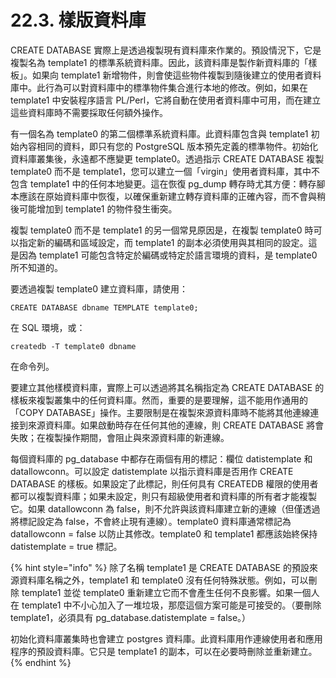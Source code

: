 # 22.3. 樣版資料庫

CREATE DATABASE 實際上是透過複製現有資料庫來作業的。預設情況下，它是複製名為 template1 的標準系統資料庫。因此，該資料庫是製作新資料庫的「樣板」。如果向 template1 新增物件，則會使這些物件複製到隨後建立的使用者資料庫中。此行為可以對資料庫中的標準物件集合進行本地的修改。例如，如果在 template1 中安裝程序語言 PL/Perl，它將自動在使用者資料庫中可用，而在建立這些資料庫時不需要採取任何額外操作。

有一個名為 template0 的第二個標準系統資料庫。此資料庫包含與 template1 初始內容相同的資料，即只有您的 PostgreSQL 版本預先定義的標準物件。初始化資料庫叢集後，永遠都不應變更 template0。透過指示 CREATE DATABASE 複製 template0 而不是 template1，您可以建立一個「virgin」使用者資料庫，其中不包含 template1 中的任何本地變更。這在恢復 pg\_dump 轉存時尤其方便：轉存腳本應該在原始資料庫中恢復，以確保重新建立轉存資料庫的正確內容，而不會與稍後可能增加到 template1 的物件發生衝突。

複製 template0 而不是 template1 的另一個常見原因是，在複製 template0 時可以指定新的編碼和區域設定，而 template1 的副本必須使用與其相同的設定。這是因為 template1 可能包含特定於編碼或特定於語言環境的資料，是 template0 所不知道的。

要透過複製 template0 建立資料庫，請使用：

```text
CREATE DATABASE dbname TEMPLATE template0;
```

在 SQL 環境，或：

```text
createdb -T template0 dbname
```

在命令列。

要建立其他樣模資料庫，實際上可以透過將其名稱指定為 CREATE DATABASE 的樣板來複製叢集中的任何資料庫。然而，重要的是要理解，這不能用作通用的「COPY DATABASE」操作。主要限制是在複製來源資料庫時不能將其他連線連接到來源資料庫。如果啟動時存在任何其他的連線，則 CREATE DATABASE 將會失敗；在複製操作期間，會阻止與來源資料庫的新連線。

每個資料庫的 pg\_database 中都存在兩個有用的標記：欄位 datistemplate 和 datallowconn。可以設定 datistemplate 以指示資料庫是否用作 CREATE DATABASE 的樣板。如果設定了此標記，則任何具有 CREATEDB 權限的使用者都可以複製資料庫；如果未設定，則只有超級使用者和資料庫的所有者才能複製它。如果 datallowconn 為 false，則不允許與該資料庫建立新的連線（但僅透過將標記設定為 false，不會終止現有連線）。template0 資料庫通常標記為 datallowconn = false 以防止其修改。template0 和 template1 都應該始終保持 datistemplate = true 標記。

{% hint style="info" %}
除了名稱 template1 是 CREATE DATABASE 的預設來源資料庫名稱之外，template1 和 template0 沒有任何特殊狀態。例如，可以刪除 template1 並從 template0 重新建立它而不會產生任何不良影響。如果一個人在 template1 中不小心加入了一堆垃圾，那麼這個方案可能是可接受的。（要刪除 template1，必須具有 pg\_database.datistemplate = false。）

初始化資料庫叢集時也會建立 postgres 資料庫。此資料庫用作連線使用者和應用程序的預設資料庫。它只是 template1 的副本，可以在必要時刪除並重新建立。
{% endhint %}

